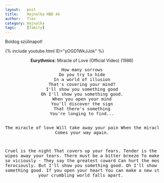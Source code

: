 ```yaml
---
layout:   post
title:    Hajnalka HBD 44
author:   flex
category: Hajnalka
tags:     [family]
---
```


Boldog szülinapot!

{% include youtube.html ID="yOGD1WkJJok" %}

<div id="lyrics"><div class="lyricsheader"><p><center><b>Eurythmics</b>: Miracle of Love (Official Video) (1986)</center></p></div>

<center>
<pre>
How many sorrows
Do you try to hide
In a world of illusion
That's covering your mind?
I'll show you something good
Oh I'll show you something good.
When you open your mind
You'll discover the sign
That there's something
You're longing to find...

The miracle of love
Will take away your pain
When the miracle of love
Comes your way again.

Cruel is the night
That covers up your fears.
Tender is the one
That wipes away your tears.
There must be a bitter breeze
To make you sting so viciously -
They say the greatest coward
Can hurt the most ferociously.
But I'll show you something good.
Oh I'll show you something good.
If you open your heart
You can make a new start
When your crumbling world falls apart.
</pre></center></div>